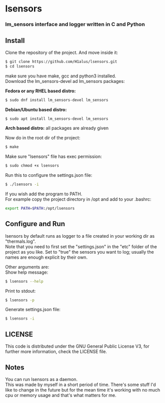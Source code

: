 # lsensors
### lm_sensors interface and logger written in C and Python

## Install
Clone the repository of the project. And move inside it:
```bash
$ git clone https://github.com/H1alus/lsensors.git
$ cd lsensors
``` 
make sure you have make, gcc and python3 installed.  
Download the lm_sensors-devel ad lm_sensors packages: 

<b>Fedora or any RHEL based distro:</b>  
```bash
$ sudo dnf install lm_sensors-devel lm_sensors
```

<b>Debian/Ubuntu based distro:</b>
```bash
$ sudo apt install lm_sensors-devel lm_sensors
```  

<b> Arch based distro:</b>
all packages are already given

Now do in the root dir of the project:
```bash
$ make
```

Make sure "lsensors" file has exec permission:
```bash
$ sudo chmod +x lsensors
```
Run this to configure the settings.json file: 
```bash
$ ./lsensors -i
```
If you wish add the program to PATH.  
For example copy the project directory in /opt and add to your .bashrc:
```bash
export PATH=$PATH:/opt/lsensors
```

## Configure and Run
lsensors by default runs as logger to a file
created in your working dir as "thermals.log".  
Note that you need to first set the "settings.json" in the "etc" folder of the project as you like. Set to "true" the sensors you want to log; usually the names are enough explicit  by their own.

Other arguments are:  
Show help message:
```bash
$ lsensors --help
```
Print to stdout:
```bash
$ lsensors -p
```
Generate settings.json file:
```bash
$ lsensors -i
```
## LICENSE
This code is distributed under the GNU General Public License V3, for further more information, check the LICENSE file.

## Notes
You can run lsensors as a daemon.  
This was made by myself in a short period of time. There's some stuff I'd like to change in the future but for the mean time it's working with no much cpu or memory usage and that's what matters for me.

